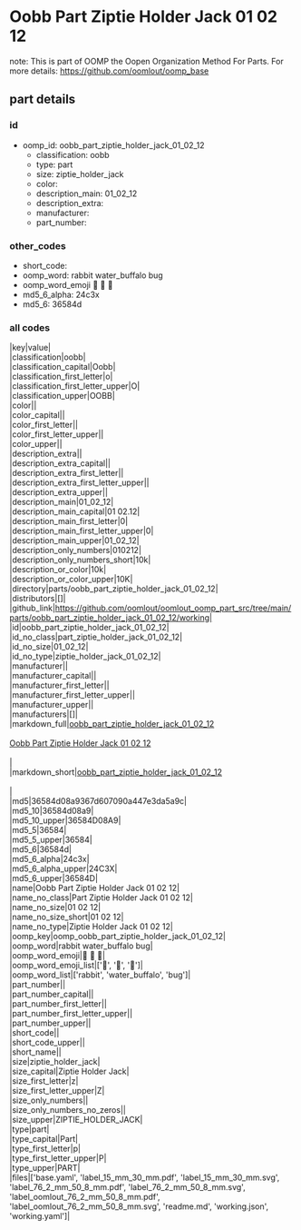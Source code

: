 # Oobb Part Ziptie Holder Jack 01 02 12  

note: This is part of OOMP the Oopen Organization Method For Parts. For more details: https://github.com/oomlout/oomp_base

##  part details





### id
* oomp_id: oobb_part_ziptie_holder_jack_01_02_12
  * classification: oobb
  * type: part
  * size: ziptie_holder_jack
  * color: 
  * description_main: 01_02_12
  * description_extra: 
  * manufacturer: 
  * part_number: 

### other_codes
* short_code: 
* oomp_word: rabbit water_buffalo bug
* oomp_word_emoji :rabbit: :water_buffalo: :bug:
* md5_6_alpha: 24c3x
* md5_6: 36584d

### all codes 
|key|value|  
|classification|oobb|  
|classification_capital|Oobb|  
|classification_first_letter|o|  
|classification_first_letter_upper|O|  
|classification_upper|OOBB|  
|color||  
|color_capital||  
|color_first_letter||  
|color_first_letter_upper||  
|color_upper||  
|description_extra||  
|description_extra_capital||  
|description_extra_first_letter||  
|description_extra_first_letter_upper||  
|description_extra_upper||  
|description_main|01_02_12|  
|description_main_capital|01 02.12|  
|description_main_first_letter|0|  
|description_main_first_letter_upper|0|  
|description_main_upper|01_02_12|  
|description_only_numbers|010212|  
|description_only_numbers_short|10k|  
|description_or_color|10k|  
|description_or_color_upper|10K|  
|directory|parts/oobb_part_ziptie_holder_jack_01_02_12|  
|distributors|[]|  
|github_link|https://github.com/oomlout/oomlout_oomp_part_src/tree/main/parts/oobb_part_ziptie_holder_jack_01_02_12/working|  
|id|oobb_part_ziptie_holder_jack_01_02_12|  
|id_no_class|part_ziptie_holder_jack_01_02_12|  
|id_no_size|01_02_12|  
|id_no_type|ziptie_holder_jack_01_02_12|  
|manufacturer||  
|manufacturer_capital||  
|manufacturer_first_letter||  
|manufacturer_first_letter_upper||  
|manufacturer_upper||  
|manufacturers|[]|  
|markdown_full|[oobb_part_ziptie_holder_jack_01_02_12](https://github.com/oomlout/oomlout_oomp_part_src/tree/main/parts/oobb_part_ziptie_holder_jack_01_02_12/working)<br>[](https://github.com/oomlout/oomlout_oomp_part_src/tree/main/parts/oobb_part_ziptie_holder_jack_01_02_12/working)<br>[Oobb Part Ziptie Holder Jack 01 02 12](https://github.com/oomlout/oomlout_oomp_part_src/tree/main/parts/oobb_part_ziptie_holder_jack_01_02_12/working)<br><br>|  
|markdown_short|[oobb_part_ziptie_holder_jack_01_02_12](https://github.com/oomlout/oomlout_oomp_part_src/tree/main/parts/oobb_part_ziptie_holder_jack_01_02_12/working)<br><br>|  
|md5|36584d08a9367d607090a447e3da5a9c|  
|md5_10|36584d08a9|  
|md5_10_upper|36584D08A9|  
|md5_5|36584|  
|md5_5_upper|36584|  
|md5_6|36584d|  
|md5_6_alpha|24c3x|  
|md5_6_alpha_upper|24C3X|  
|md5_6_upper|36584D|  
|name|Oobb Part Ziptie Holder Jack 01 02 12|  
|name_no_class|Part Ziptie Holder Jack 01 02 12|  
|name_no_size|01 02 12|  
|name_no_size_short|01 02 12|  
|name_no_type|Ziptie Holder Jack 01 02 12|  
|oomp_key|oomp_oobb_part_ziptie_holder_jack_01_02_12|  
|oomp_word|rabbit water_buffalo bug|  
|oomp_word_emoji|:rabbit: :water_buffalo: :bug:|  
|oomp_word_emoji_list|[':rabbit:', ':water_buffalo:', ':bug:']|  
|oomp_word_list|['rabbit', 'water_buffalo', 'bug']|  
|part_number||  
|part_number_capital||  
|part_number_first_letter||  
|part_number_first_letter_upper||  
|part_number_upper||  
|short_code||  
|short_code_upper||  
|short_name||  
|size|ziptie_holder_jack|  
|size_capital|Ziptie Holder Jack|  
|size_first_letter|z|  
|size_first_letter_upper|Z|  
|size_only_numbers||  
|size_only_numbers_no_zeros||  
|size_upper|ZIPTIE_HOLDER_JACK|  
|type|part|  
|type_capital|Part|  
|type_first_letter|p|  
|type_first_letter_upper|P|  
|type_upper|PART|  
|files|['base.yaml', 'label_15_mm_30_mm.pdf', 'label_15_mm_30_mm.svg', 'label_76_2_mm_50_8_mm.pdf', 'label_76_2_mm_50_8_mm.svg', 'label_oomlout_76_2_mm_50_8_mm.pdf', 'label_oomlout_76_2_mm_50_8_mm.svg', 'readme.md', 'working.json', 'working.yaml']|  
